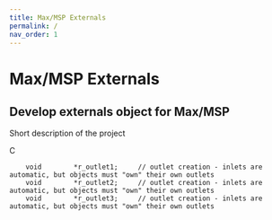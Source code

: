 ```yaml
---
title: Max/MSP Externals
permalink: /
nav_order: 1
---
```


# Max/MSP Externals

## Develop externals object for Max/MSP

Short description of the project

C
```
    void        *r_outlet1;		// outlet creation - inlets are automatic, but objects must "own" their own outlets
    void        *r_outlet2;		// outlet creation - inlets are automatic, but objects must "own" their own outlets
    void        *r_outlet3;		// outlet creation - inlets are automatic, but objects must "own" their own outlets

```


